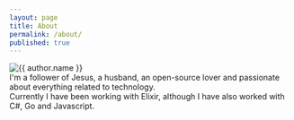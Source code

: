 ```yaml
---
layout: page
title: About
permalink: /about/
published: true
---
```


<div class="page" markdown="1">

<img class="me" alt="{{ author.name }}" src="{{ site.author.photo | relative_url }}" srcset="{{ site.author.photo2x | relative_url }} 2x"/>

<div markdown="1">
I'm a follower of Jesus, a husband, an open-source lover and passionate about everything related to technology.
</div>

<div markdown="1">
Currently I have been working with Elixir, although I have also worked with C#, Go and Javascript.
</div>
</div>
